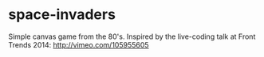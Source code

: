 space-invaders
==============

Simple canvas game from the 80's.
Inspired by the live-coding talk at Front Trends 2014: http://vimeo.com/105955605
